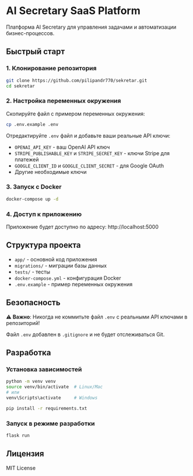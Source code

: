 # AI Secretary SaaS Platform

Платформа AI Secretary для управления задачами и автоматизации бизнес-процессов.

## Быстрый старт

### 1. Клонирование репозитория

```bash
git clone https://github.com/pilipandr770/sekretar.git
cd sekretar
```

### 2. Настройка переменных окружения

Скопируйте файл с примером переменных окружения:

```bash
cp .env.example .env
```

Отредактируйте `.env` файл и добавьте ваши реальные API ключи:

- `OPENAI_API_KEY` - ваш OpenAI API ключ
- `STRIPE_PUBLISHABLE_KEY` и `STRIPE_SECRET_KEY` - ключи Stripe для платежей
- `GOOGLE_CLIENT_ID` и `GOOGLE_CLIENT_SECRET` - для Google OAuth
- Другие необходимые ключи

### 3. Запуск с Docker

```bash
docker-compose up -d
```

### 4. Доступ к приложению

Приложение будет доступно по адресу: http://localhost:5000

## Структура проекта

- `app/` - основной код приложения
- `migrations/` - миграции базы данных
- `tests/` - тесты
- `docker-compose.yml` - конфигурация Docker
- `.env.example` - пример переменных окружения

## Безопасность

⚠️ **Важно**: Никогда не коммитьте файл `.env` с реальными API ключами в репозиторий!

Файл `.env` добавлен в `.gitignore` и не будет отслеживаться Git.

## Разработка

### Установка зависимостей

```bash
python -m venv venv
source venv/bin/activate  # Linux/Mac
# или
venv\Scripts\activate     # Windows

pip install -r requirements.txt
```

### Запуск в режиме разработки

```bash
flask run
```

## Лицензия

MIT License